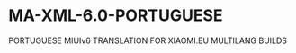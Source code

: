 MA-XML-6.0-PORTUGUESE
=====================

PORTUGUESE MIUIv6 TRANSLATION FOR XIAOMI.EU MULTILANG BUILDS

